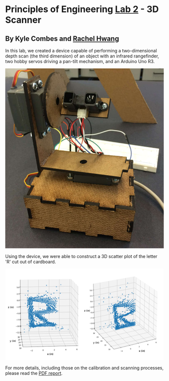 # Principles of Engineering [Lab 2](http://poe.olin.edu/lab2.html) - 3D Scanner

## By Kyle Combes and [Rachel Hwang](https://github.com/rachelhwang)

In this lab, we created a device capable of performing a two-dimensional depth scan (the third dimension) of an object
with an infrared rangefinder, two hobby servos driving a pan-tilt mechanism, and an Arduino Uno R3.

![IR rangefinder on pan-tilt base](report/3DScanner.JPG)

Using the device, we were able to construct a 3D scatter plot of the letter 'R' cut out of cardboard.

![3D scan of letter R](report/Rs-side-by-side.png)

For more details, including those on the calibration and scanning processes, please read the [PDF report](report/PoE-lab-2-report.pdf).